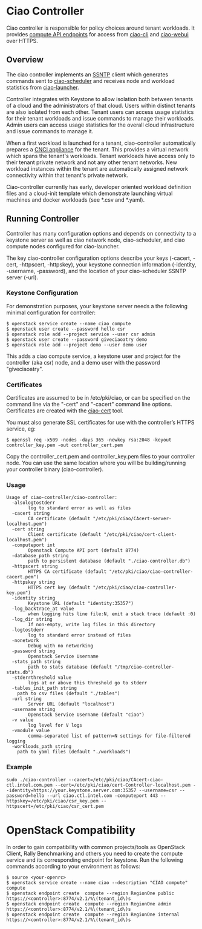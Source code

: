 Ciao Controller
===============

Ciao controller is responsible for policy choices around tenant workloads.
It provides [compute API
endpoints](https://github.com/01org/ciao/blob/master/ciao-controller/compute.go)
for access from
[ciao-cli](https://github.com/01org/ciao/tree/master/ciao-cli) and
[ciao-webui](https://github.com/01org/ciao-webui) over HTTPS.



Overview
--------

The ciao controller implements an
[SSNTP](https://github.com/01org/ciao/tree/master/ssntp)
client which generates commands sent to
[ciao-scheduler](https://github.com/01org/ciao/tree/master/ciao-scheduler)
and receives node and workload statistics from
[ciao-launcher](https://github.com/01org/ciao/tree/master/ciao-launcher).

Controller integrates with Keystone to allow isolation both between
tenants of a cloud and the administrators of that cloud.  Users within
distinct tenants are also isolated from each other.  Tenant users can
access usage statistics for their tenant workloads and issue commands
to manage their workloads.  Admin users can access usage statistics for
the overall cloud infrastructure and issue commands to manage it.

When a first workload is launched for a tenant,
ciao-controller automatically prepares a [CNCI
appliance](https://github.com/01org/ciao/tree/master/networking/ciao-cnci-agent)
for the tenant.  This provides a virtual network which spans the tenant's
workloads.  Tenant workloads have access only to their tenant private
network and not any other tenant networks.  New workload instances within
the tenant are automatically assigned network connectivity within that
tenant's private network.

Ciao-controller currently has early, developer oriented workload definition
files and a cloud-init template which demonstrate launching virtual
machines and docker workloads (see \*.csv and \*.yaml).


Running Controller
------------------

Controller has many configuration options and depends on connectivity
to a keystone server as well as ciao network node, ciao-scheduler, and
ciao compute nodes configured for ciao-launcher.

The key ciao-controller configuration options describe your keys (-cacert,
-cert, -httpscert, -httpskey), your keystone connection information
(-identity, -username, -password), and the location of your ciao-scheduler
SSNTP server (-url).

### Keystone Configuration

For demonstration purposes, your keystone server needs a the following
minimal configuration for controller:

```shell
$ openstack service create --name ciao compute
$ openstack user create --password hello csr
$ openstack role add --project service --user csr admin
$ openstack user create --password giveciaoatry demo
$ openstack role add --project demo --user demo user
```

This adds a ciao compute service, a keystone user and project for the
controller (aka csr) node, and a demo user with the password
"giveciaoatry".


### Certificates

Certificates are assumed to be in /etc/pki/ciao, or can be
specified on the command line via the "-cert" and "-cacert"
command line options.  Certificates are created with the
[ciao-cert](https://github.com/01org/ciao/tree/master/ssntp/ciao-cert)
tool.

You must also generate SSL certificates for use with the controller’s
HTTPS service, eg:

```shell
$ openssl req -x509 -nodes -days 365 -newkey rsa:2048 -keyout controller_key.pem -out controller_cert.pem
```

Copy the controller_cert.pem and controller_key.pem files to your
controller node. You can use the same location where you will be
building/running your controller binary (ciao-controller).

### Usage

```shell
Usage of ciao-controller/ciao-controller:
  -alsologtostderr
    	log to standard error as well as files
  -cacert string
    	CA certificate (default "/etc/pki/ciao/CAcert-server-localhost.pem")
  -cert string
    	Client certificate (default "/etc/pki/ciao/cert-client-localhost.pem")
  -computeport int
    	Openstack Compute API port (default 8774)
  -database_path string
    	path to persistent database (default "./ciao-controller.db")
  -httpscert string
    	HTTPS CA certificate (default "/etc/pki/ciao/ciao-controller-cacert.pem")
  -httpskey string
    	HTTPS cert key (default "/etc/pki/ciao/ciao-controller-key.pem")
  -identity string
    	Keystone URL (default "identity:35357")
  -log_backtrace_at value
    	when logging hits line file:N, emit a stack trace (default :0)
  -log_dir string
    	If non-empty, write log files in this directory
  -logtostderr
    	log to standard error instead of files
  -nonetwork
    	Debug with no networking
  -password string
    	Openstack Service Username
  -stats_path string
    	path to stats database (default "/tmp/ciao-controller-stats.db")
  -stderrthreshold value
    	logs at or above this threshold go to stderr
  -tables_init_path string
	path to csv files (default "./tables")
  -url string
    	Server URL (default "localhost")
  -username string
    	Openstack Service Username (default "ciao")
  -v value
    	log level for V logs
  -vmodule value
    	comma-separated list of pattern=N settings for file-filtered logging
  -workloads_path string
	path to yaml files (default "./workloads")
```

### Example

```shell
sudo ./ciao-controller --cacert=/etc/pki/ciao/CAcert-ciao-ctl.intel.com.pem --cert=/etc/pki/ciao/cert-Controller-localhost.pem --identity=https://your.keystone.server.com:35357 --username=csr --password=hello --url ciao.ctl.intel.com -computeport 443 --httpskey=/etc/pki/ciao/csr_key.pem --httpscert=/etc/pki/ciao/csr_cert.pem
```

# OpenStack Compatibility

In order to gain compatibility with common projects/tools as OpenStack Client, Rally Benchmarking and others you need to create the compute service and its corresponding endpoint for keystone. Run the following commands according to your environment as follows:

```
$ source <your-openrc>
$ openstack service create --name ciao --description "CIAO compute" compute
$ openstack endpoint create  compute --region RegionOne public https://<controller>:8774/v2.1/%\(tenant_id\)s
$ openstack endpoint create  compute --region RegionOne admin https://<controller>:8774/v2.1/%\(tenant_id\)s
$ openstack endpoint create  compute --region RegionOne internal https://<controller>:8774/v2.1/%\(tenant_id\)s
```
